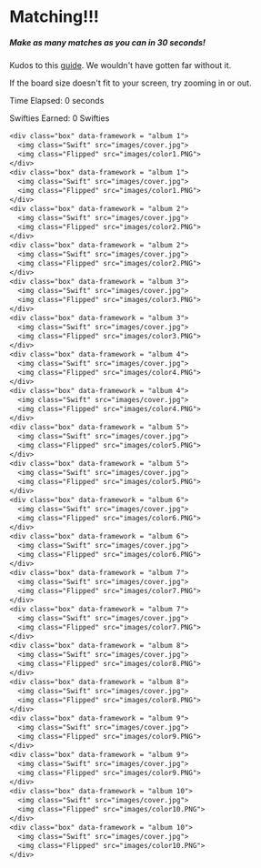 # Matching!!!

##### Make as many matches as you can in 30 seconds!


Kudos to this [guide](https://marina-ferreira.github.io/tutorials/js/memory-game/). We wouldn't have gotten far without it.

If the board size doesn't fit to your screen, try zooming in or out.

<p id="time">Time Elapsed: 0 seconds</p>

<p id="swifties">Swifties Earned: 0 Swifties</p>


<body class="MemBoard">
  <section class="board">

    <div class="box" data-framework = "album 1">
      <img class="Swift" src="images/cover.jpg">
      <img class="Flipped" src="images/color1.PNG">
    </div>
    <div class="box" data-framework = "album 1">
      <img class="Swift" src="images/cover.jpg">
      <img class="Flipped" src="images/color1.PNG">
    </div>
    <div class="box" data-framework = "album 2">
      <img class="Swift" src="images/cover.jpg">
      <img class="Flipped" src="images/color2.PNG">
    </div>
    <div class="box" data-framework = "album 2">
      <img class="Swift" src="images/cover.jpg">
      <img class="Flipped" src="images/color2.PNG">
    </div>
    <div class="box" data-framework = "album 3">
      <img class="Swift" src="images/cover.jpg">
      <img class="Flipped" src="images/color3.PNG">
    </div>
    <div class="box" data-framework = "album 3">
      <img class="Swift" src="images/cover.jpg">
      <img class="Flipped" src="images/color3.PNG">
    </div>
    <div class="box" data-framework = "album 4">
      <img class="Swift" src="images/cover.jpg">
      <img class="Flipped" src="images/color4.PNG">
    </div>
    <div class="box" data-framework = "album 4">
      <img class="Swift" src="images/cover.jpg">
      <img class="Flipped" src="images/color4.PNG">
    </div>
    <div class="box" data-framework = "album 5">
      <img class="Swift" src="images/cover.jpg">
      <img class="Flipped" src="images/color5.PNG">
    </div>
    <div class="box" data-framework = "album 5">
      <img class="Swift" src="images/cover.jpg">
      <img class="Flipped" src="images/color5.PNG">
    </div>
    <div class="box" data-framework = "album 6">
      <img class="Swift" src="images/cover.jpg">
      <img class="Flipped" src="images/color6.PNG">
    </div>
    <div class="box" data-framework = "album 6">
      <img class="Swift" src="images/cover.jpg">
      <img class="Flipped" src="images/color6.PNG">
    </div>
    <div class="box" data-framework = "album 7">
      <img class="Swift" src="images/cover.jpg">
      <img class="Flipped" src="images/color7.PNG">
    </div>
    <div class="box" data-framework = "album 7">
      <img class="Swift" src="images/cover.jpg">
      <img class="Flipped" src="images/color7.PNG">
    </div>
    <div class="box" data-framework = "album 8">
      <img class="Swift" src="images/cover.jpg">
      <img class="Flipped" src="images/color8.PNG">
    </div>
    <div class="box" data-framework = "album 8">
      <img class="Swift" src="images/cover.jpg">
      <img class="Flipped" src="images/color8.PNG">
    </div>
    <div class="box" data-framework = "album 9">
      <img class="Swift" src="images/cover.jpg">
      <img class="Flipped" src="images/color9.PNG">
    </div>
    <div class="box" data-framework = "album 9">
      <img class="Swift" src="images/cover.jpg">
      <img class="Flipped" src="images/color9.PNG">
    </div>
    <div class="box" data-framework = "album 10">
      <img class="Swift" src="images/cover.jpg">
      <img class="Flipped" src="images/color10.PNG">
    </div>
    <div class="box" data-framework = "album 10">
      <img class="Swift" src="images/cover.jpg">
      <img class="Flipped" src="images/color10.PNG">
    </div>
  </section>

  <script src="memorygame.js"></script>
  
</body>
